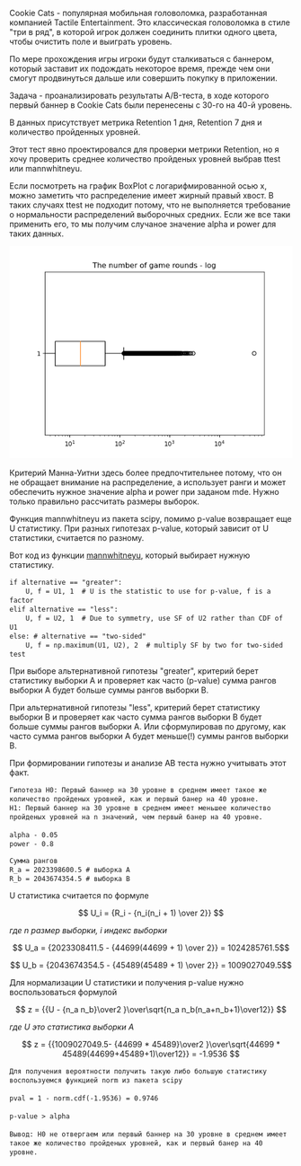 Cookie Cats - популярная мобильная головоломка, разработанная компанией Tactile Entertainment. Это классическая головоломка в стиле "три в ряд", в которой игрок должен соединить плитки одного цвета, чтобы очистить поле и выиграть уровень.

По мере прохождения игры игроки будут сталкиваться с баннером, который заставит их подождать некоторое время, прежде чем они смогут продвинуться дальше или совершить покупку в приложении. 

Задача - проанализировать результаты A/B-теста, в ходе которого первый баннер в Cookie Cats были перенесены с 30-го на 40-й уровень. 

В данных присутствует метрика Retention 1 дня, Retention 7 дня и количество пройденных уровней.

Этот тест явно проектировался для проверки метрики Retention, но я хочу проверить среднее количество пройденых уровней выбрав ttest или mannwhitneyu.




Если посмотреть на график BoxPlot с логарифмированной осью x, можно заметить что распределение имеет жирный правый хвост. В таких случаях ttest не подходит потому, что не выполняется требование о нормальности распределений выборочных средних. Если же все таки применить его, то мы получим случаное значение alpha и power для таких данных. 

![image info](boxplot.png)

Критерий Манна-Уитни здесь более предпочтительнее потому, что он не обращает внимание на распределение, а использует ранги и может обеспечить нужное значение alpha и power при заданом mde. Нужно только правильно рассчитать размеры выборок.


Функция mannwhitneyu из пакета scipy, помимо p-value возвращает еще U статистику. При разных гипотезах p-value, который зависит от U статистики, считается по разному.

Вот код из функции [mannwhitneyu](https://github.com/scipy/scipy/blob/de80faf9d3480b9dbb9b888568b64499e0e70c19/scipy/stats/_mannwhitneyu.py#L475), который выбирает нужную статистику.

```
if alternative == "greater":
    U, f = U1, 1  # U is the statistic to use for p-value, f is a factor
elif alternative == "less":
    U, f = U2, 1  # Due to symmetry, use SF of U2 rather than CDF of U1
else: # alternative == "two-sided"
    U, f = np.maximum(U1, U2), 2  # multiply SF by two for two-sided test
``` 

При выборе альтернативной гипотезы "greater", критерий берет статистику выборки A и проверяет как часто (p-value) сумма рангов выборки А будет больше суммы рангов выборки B. 

При альтернативной гипотезы "less", критерий берет статистику выборки B и проверяет как часто сумма рангов выборки B будет больше суммы рангов выборки A. Или сформулировав по другому, как часто сумма рангов выборки А будет меньше(!) суммы рангов выборки B.

При формировании гипотезы и анализе AB теста нужно учитывать этот факт.

```
Гипотеза H0: Первый баннер на 30 уровне в среднем имеет такое же количество пройденых уровней, как и первый банер на 40 уровне.
H1: Первый баннер на 30 уровне в среднем имеет меньшее количество пройденых уровней на n значений, чем первый банер на 40 уровне.

alpha - 0.05
power - 0.8
```

```
Cумма рангов
R_a = 2023398600.5 # выборка A
R_b = 2043674354.5 # выборка B
```


U статистика считается по формуле 

$$ U_i = {R_i - {n_i(n_i + 1) \over 2}} $$

*где n размер выборки, i индекс выборки*


$$ U_a = {2023308411.5 - {44699(44699 + 1) \over 2}} = 1024285761.5$$

$$ U_b = {2043674354.5 - {45489(45489 + 1) \over 2}} = 1009027049.5$$

Для нормализации U статистики и получения p-value нужно воспользоваться формулой 

$$ z = {{U - {n_a n_b}\over2 }\over\sqrt{n_a n_b(n_a+n_b+1)\over12}} $$

*где U это статистика выборки A*

$$ z = {{1009027049.5- {44699 * 45489}\over2 }\over\sqrt{44699 * 45489(44699+45489+1)\over12}} = -1.9536 $$

```
Для получения вероятности получить такую либо большую статистику воспользуемся функцией norm из пакета scipy

pval = 1 - norm.cdf(-1.9536) = 0.9746

p-value > alpha

Вывод: H0 не отвергаем или первый баннер на 30 уровне в среднем имеет такое же количество пройденых уровней, как и первый банер на 40 уровне.
```
